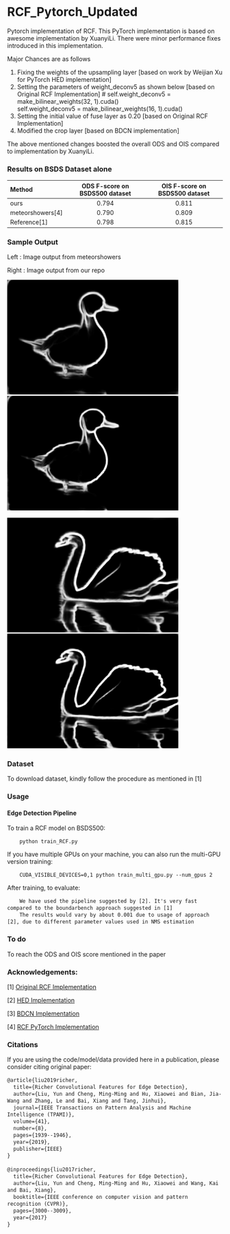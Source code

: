 # RCF_Pytorch_Updated
Pytorch implementation of RCF. This PyTorch implementation is based on awesome implementation by XuanyiLi.
There were minor performance fixes introduced in this implementation.

Major Chances are as follows
1. Fixing the weights of the upsampling layer [based on work by Weijian Xu for PyTorch HED  implementation]
2. Setting the parameters of weight_deconv5 as shown below [based on Original RCF Implementation]
        # self.weight_deconv5 =  make_bilinear_weights(32, 1).cuda()   
        self.weight_deconv5 =  make_bilinear_weights(16, 1).cuda()
3. Setting the initial value of fuse layer as 0.20 [based on Original RCF Implementation]
4. Modified the crop layer [based on BDCN implementation]

The above mentioned changes boosted the overall ODS and OIS compared to implementation by XuanyiLi.

### Results on BSDS Dataset alone

| Method |ODS F-score on BSDS500 dataset |OIS F-score on BSDS500 dataset|
|:---|:---:|:---:|
|ours| 0.794 | 0.811 |
|meteorshowers[4]| 0.790 | 0.809 |
| Reference[1]| 0.798 | 0.815  |

### Sample Output

Left   : Image output from meteorshowers

Right  : Image output from our repo


<p float="left">
  <img src="/results/43051_meteorshowers.png" width="400" />
  <img src="/results/43051_ours.png" width="400" />
</p>


<p float="left">
  <img src="/results/8068_meteorshowers.png" width="400" />
  <img src="/results/8068_ours.png" width="400" />
</p>


### Dataset
To download dataset, kindly follow the procedure as mentioned in [1]

### Usage

#### Edge Detection Pipeline

To train a RCF model on BSDS500:

        python train_RCF.py

If you have multiple GPUs on your machine, you can also run the multi-GPU version training:

        CUDA_VISIBLE_DEVICES=0,1 python train_multi_gpu.py --num_gpus 2

After training, to evaluate:

        We have used the pipeline suggested by [2]. It's very fast compared to the boundarbench approach suggested in [1]
        The results would vary by about 0.001 due to usage of approach [2], due to different parameter values used in NMS estimation

### To do
To reach the ODS and OIS score mentioned in the paper

### Acknowledgements:

[1] <a href="https://github.com/yun-liu/rcf">Original RCF Implementation</a> 

[2] <a href="https://github.com/xwjabc/hed">HED Implementation</a> 

[3] <a href="https://github.com/pkuCactus/BDCN">BDCN Implementation</a> 

[4] <a href="https://github.com/meteorshowers/RCF-pytorch">RCF PyTorch Implementation</a>


### Citations

If you are using the code/model/data provided here in a publication, please consider citing original paper:

    @article{liu2019richer,
      title={Richer Convolutional Features for Edge Detection},
      author={Liu, Yun and Cheng, Ming-Ming and Hu, Xiaowei and Bian, Jia-Wang and Zhang, Le and Bai, Xiang and Tang, Jinhui},
      journal={IEEE Transactions on Pattern Analysis and Machine Intelligence (TPAMI)},
      volume={41},
      number={8},
      pages={1939--1946},
      year={2019},
      publisher={IEEE}
    }

    @inproceedings{liu2017richer,
      title={Richer Convolutional Features for Edge Detection},
      author={Liu, Yun and Cheng, Ming-Ming and Hu, Xiaowei and Wang, Kai and Bai, Xiang},
      booktitle={IEEE conference on computer vision and pattern recognition (CVPR)},
      pages={3000--3009},
      year={2017}
    }
